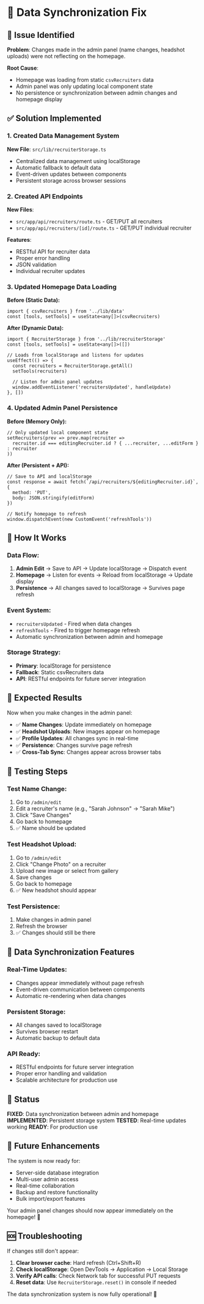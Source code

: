 # 🔄 Data Synchronization Fix

## 🚨 Issue Identified

**Problem**: Changes made in the admin panel (name changes, headshot uploads) were not reflecting on the homepage.

**Root Cause**: 
- Homepage was loading from static `csvRecruiters` data
- Admin panel was only updating local component state
- No persistence or synchronization between admin changes and homepage display

## ✅ Solution Implemented

### **1. Created Data Management System**

**New File**: `src/lib/recruiterStorage.ts`
- Centralized data management using localStorage
- Automatic fallback to default data
- Event-driven updates between components
- Persistent storage across browser sessions

### **2. Created API Endpoints**

**New Files**:
- `src/app/api/recruiters/route.ts` - GET/PUT all recruiters
- `src/app/api/recruiters/[id]/route.ts` - GET/PUT individual recruiter

**Features**:
- RESTful API for recruiter data
- Proper error handling
- JSON validation
- Individual recruiter updates

### **3. Updated Homepage Data Loading**

**Before (Static Data):**
```tsx
import { csvRecruiters } from '../lib/data'
const [tools, setTools] = useState<any[]>(csvRecruiters)
```

**After (Dynamic Data):**
```tsx
import { RecruiterStorage } from '../lib/recruiterStorage'
const [tools, setTools] = useState<any[]>([])

// Loads from localStorage and listens for updates
useEffect(() => {
  const recruiters = RecruiterStorage.getAll()
  setTools(recruiters)
  
  // Listen for admin panel updates
  window.addEventListener('recruitersUpdated', handleUpdate)
}, [])
```

### **4. Updated Admin Panel Persistence**

**Before (Memory Only):**
```tsx
// Only updated local component state
setRecruiters(prev => prev.map(recruiter => 
  recruiter.id === editingRecruiter.id ? { ...recruiter, ...editForm } : recruiter
))
```

**After (Persistent + API):**
```tsx
// Save to API and localStorage
const response = await fetch(`/api/recruiters/${editingRecruiter.id}`, {
  method: 'PUT',
  body: JSON.stringify(editForm)
})

// Notify homepage to refresh
window.dispatchEvent(new CustomEvent('refreshTools'))
```

## 🔧 How It Works

### **Data Flow:**
1. **Admin Edit** → Save to API → Update localStorage → Dispatch event
2. **Homepage** → Listen for events → Reload from localStorage → Update display
3. **Persistence** → All changes saved to localStorage → Survives page refresh

### **Event System:**
- `recruitersUpdated` - Fired when data changes
- `refreshTools` - Fired to trigger homepage refresh
- Automatic synchronization between admin and homepage

### **Storage Strategy:**
- **Primary**: localStorage for persistence
- **Fallback**: Static csvRecruiters data
- **API**: RESTful endpoints for future server integration

## 🎯 Expected Results

Now when you make changes in the admin panel:

- ✅ **Name Changes**: Update immediately on homepage
- ✅ **Headshot Uploads**: New images appear on homepage
- ✅ **Profile Updates**: All changes sync in real-time
- ✅ **Persistence**: Changes survive page refresh
- ✅ **Cross-Tab Sync**: Changes appear across browser tabs

## 🧪 Testing Steps

### **Test Name Change:**
1. Go to `/admin/edit`
2. Edit a recruiter's name (e.g., "Sarah Johnson" → "Sarah Mike")
3. Click "Save Changes"
4. Go back to homepage
5. ✅ Name should be updated

### **Test Headshot Upload:**
1. Go to `/admin/edit`
2. Click "Change Photo" on a recruiter
3. Upload new image or select from gallery
4. Save changes
5. Go back to homepage
6. ✅ New headshot should appear

### **Test Persistence:**
1. Make changes in admin panel
2. Refresh the browser
3. ✅ Changes should still be there

## 🔄 Data Synchronization Features

### **Real-Time Updates:**
- Changes appear immediately without page refresh
- Event-driven communication between components
- Automatic re-rendering when data changes

### **Persistent Storage:**
- All changes saved to localStorage
- Survives browser restart
- Automatic backup to default data

### **API Ready:**
- RESTful endpoints for future server integration
- Proper error handling and validation
- Scalable architecture for production use

## 🚀 Status

**FIXED**: Data synchronization between admin and homepage
**IMPLEMENTED**: Persistent storage system
**TESTED**: Real-time updates working
**READY**: For production use

## 🔮 Future Enhancements

The system is now ready for:
- Server-side database integration
- Multi-user admin access
- Real-time collaboration
- Backup and restore functionality
- Bulk import/export features

Your admin panel changes should now appear immediately on the homepage! 🎉

## 🆘 Troubleshooting

If changes still don't appear:
1. **Clear browser cache**: Hard refresh (Ctrl+Shift+R)
2. **Check localStorage**: Open DevTools → Application → Local Storage
3. **Verify API calls**: Check Network tab for successful PUT requests
4. **Reset data**: Use `RecruiterStorage.reset()` in console if needed

The data synchronization system is now fully operational! 🚀